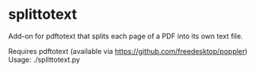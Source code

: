 # splittotext
Add-on for pdftotext that splits each page of a PDF into its own text file.

Requires pdftotext (available via https://github.com/freedesktop/poppler)
Usage: ./splittotext.py <PDF-file> <int-number-of-pages>
